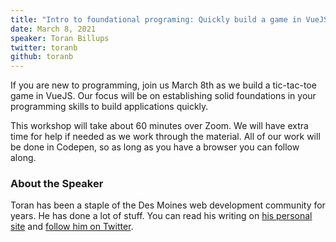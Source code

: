 ```yaml
---
title: "Intro to foundational programing: Quickly build a game in VueJS"
date: March 8, 2021
speaker: Toran Billups
twitter: toranb
github: toranb
---
```


If you are new to programming, join us March 8th as we build a tic-tac-toe game in VueJS. Our focus will be on establishing solid foundations in your programming skills to build applications quickly.

This workshop will take about 60 minutes over Zoom. We will have extra time for help if needed as we work through the material. All of our work will be done in Codepen, so as long as you have a browser you can follow along.

### About the Speaker

Toran has been a staple of the Des Moines web development community for years. He has done a lot of stuff. You can read his writing on [his personal site](https://toranbillups.com/) and [follow him on Twitter](https://twitter.com/toranb).